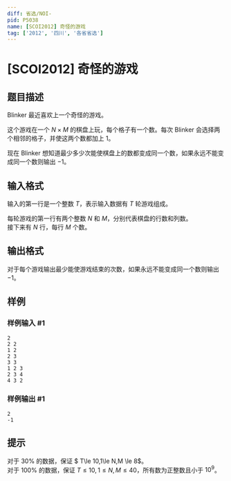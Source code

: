 ```yaml
---
diff: 省选/NOI-
pid: P5038
name: [SCOI2012] 奇怪的游戏
tag: ['2012', '四川', '各省省选']
---
```

# [SCOI2012] 奇怪的游戏
## 题目描述

Blinker 最近喜欢上一个奇怪的游戏。 

这个游戏在一个 $N \times M$ 的棋盘上玩，每个格子有一个数。每次 Blinker 会选择两个相邻的格子，并使这两个数都加上 $1$。 

现在 Blinker 想知道最少多少次能使棋盘上的数都变成同一个数，如果永远不能变成同一个数则输出 $-1$。 
## 输入格式

输入的第一行是一个整数 $T$，表示输入数据有 $T$ 轮游戏组成。 

每轮游戏的第一行有两个整数 $N$ 和 $M$，分别代表棋盘的行数和列数。  
接下来有 $N$ 行，每行 $M$ 个数。 
## 输出格式

对于每个游戏输出最少能使游戏结束的次数，如果永远不能变成同一个数则输出 $-1$。
## 样例

### 样例输入 #1
```
2 
2 2 
1 2 
2 3 
3 3 
1 2 3 
2 3 4 
4 3 2 
```
### 样例输出 #1
```
2 
-1 

```
## 提示

对于 $30\%$ 的数据，保证 $ T\le 10,1\le N,M \le 8$。   
对于 $100\%$ 的数据，保证 $T \le 10,1 \le N,M\le 40$，所有数为正整数且小于 $10^9$。 

